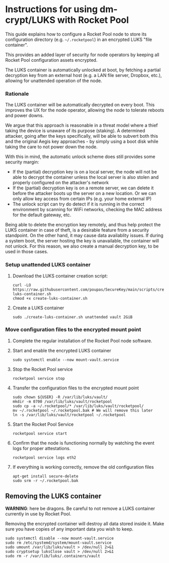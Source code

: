 # Instructions for using dm-crypt/LUKS with Rocket Pool

This guide explains how to configure a Rocket Pool node to store its configuration
directory (e.g. `~/.rocketpool`) in an encrypted LUKS "file container".

This provides an added layer of security for node operators by keeping all Rocket
Pool configuration assets encrypted.

The LUKS container is automatically unlocked at boot, by fetching a partial decryption key
from an external host (e.g. a LAN file server, Dropbox, etc.), allowing for unattended operation of the node.

### Rationale

The LUKS container will be automatically decrypted on every boot.
This improves the UX for the node operator, allowing the node to tolerate reboots and power downs.

We argue that this approach is reasonable in a threat model where a thief taking the device is unaware of its purpose (staking).
A determined attacker, going after the keys specifically, will be able to subvert both this and the original Aegis key approaches - by simply using a boot disk while taking the care to not power down the node.

With this in mind, the automatic unlock scheme does still provides some security margin:

  * If the (partial) decryption key is on a local server, the node will not be able to decrypt the container unless the local server is also stolen and properly configured on the attacker's network
  * If the (partial) decryption key is on a remote server, we can delete it before the attacker boots up the server on a new location. Or we can only allow
    key access from certain IPs (e.g. your home external IP)
  * The unlock script can try do detect if it is running in the correct environment by scanning for WiFi networks, checking the MAC address for the default gateway, etc.

Being able to delete the encryption key remotely, and thus help protect the LUKS container in case of theft, is a desirable feature from a security standpoint.
On the other hand, it may cause data availablity issues.
If during a system boot, the server hosting the key is unavailable, the container will not unlock. For this reason, we also create
a manual decryption key, to be used in those cases.

### Setup unattended LUKS container

1. Download the LUKS container creation script:
    ```shell
    curl -LO https://raw.githubusercontent.com/poupas/SecureKey/main/scripts/create-luks-container.sh
    chmod +x create-luks-container.sh
    ```

1. Create a LUKS container
    ```shell
    sudo ./create-luks-container.sh unattended vault 2GiB
    ```

### Move configuration files to the encrypted mount point

1. Complete the regular installation of the Rocket Pool node software.

1. Start and enable the encrypted LUKS container
    ```shell
    sudo systemctl enable --now mount-vault.service
    ```

1. Stop the Rocket Pool service
    ```shell
    rocketpool service stop
    ```

1. Transfer the configuration files to the encrypted mount point
    ```shell
    sudo chown ${USER} -R /var/lib/luks/vault/
    mkdir -m 0700 /var/lib/luks/vault/rocketpool
    sudo cp -a ~/.rocketpool/* /var/lib/luks/vault/rocketpool/
    mv ~/.rocketpool ~/.rocketpool.bak # We will remove this later
    ln -s /var/lib/luks/vault/rocketpool ~/.rocketpool
    ``` 

1. Start the Rocket Pool Service
    ```shell
    rocketpool service start
    ```
 
 1. Confirm that the node is functioning normally by watching the event logs for proper attestations.
    ```shell
    rocketpool service logs eth2
    ````

1. If everything is working correctly, remove the old configuration files
    ```shell
    apt-get install secure-delete
    sudo srm -r ~/.rocketpool.bak
    ```
 
## Removing the LUKS container

**WARNING**: here be dragons. Be careful to not remove a LUKS container currently in use by Rocket Pool.

Removing the encrypted container will destroy all data stored inside it. Make sure you have copies of any important data you wish to keep.

```shell
sudo systemctl disable --now mount-vault.service
sudo rm /etc/systemd/system/mount-vault.service
sudo umount /var/lib/luks/vault > /dev/null 2>&1
sudo cryptsetup luksClose vault > /dev/null 2>&1
sudo rm -r /var/lib/luks/.containers/vault
```
